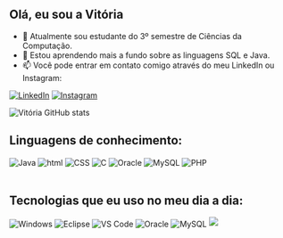 ## Olá, eu sou a Vitória 

- 🔭 Atualmente sou estudante do 3º semestre de Ciências da Computação.
- 🌱 Estou aprendendo mais a fundo sobre as linguagens SQL e Java.
- 📫 Você pode entrar em contato comigo através do meu LinkedIn ou Instagram:

[![LinkedIn](https://img.shields.io/badge/LinkedIn-0077B5?style=for-the-badge&logo=linkedin&logoColor=white)](https://www.linkedin.com/in/vitoriaarakaki)
[![Instagram](https://img.shields.io/badge/Instagram-E4405F?style=for-the-badge&logo=instagram&logoColor=white)](https://www.instagram.com/vta_arakaki/)

![Vitória GitHub stats](https://github-readme-stats.vercel.app/api?username=vitoriaarakaki&show_icons=true&theme=dracula)

## Linguagens de conhecimento: 
<div style="display: inline_block">
    <img align="center" alt="Java" src="https://img.shields.io/badge/Java-ED8B00?style=for-the-badge&logo=java&logoColor=white" />
    <img align="center" alt="html" src="https://img.shields.io/badge/HTML-239120?style=for-the-badge&logo=html5&logoColor=white" />
    <img align="center" alt="CSS" scr="https://img.shields.io/badge/CSS-239120?&style=for-the-badge&logo=css3&logoColor=white"/>
    <img align="center" alt="C" src="https://img.shields.io/badge/C-00599C?style=for-the-badge&logo=c&logoColor=white" />
    <img align="center" alt="Oracle" src="https://img.shields.io/badge/Oracle-F80000?style=for-the-badge&logo=oracle&logoColor=black" />
    <img align="center" alt="MySQL" src="https://img.shields.io/badge/MySQL-00000F?style=for-the-badge&logo=mysql&logoColor=white" />
    <img align="center" alt="PHP" scr="https://img.shields.io/badge/PHP-777BB4?style=for-the-badge&logo=php&logoColor=white" />
    </div><br/>
    
## Tecnologias que eu uso no meu dia a dia: 
<div style="display: inline_block">
    <img align="center" alt="Windows" src="https://img.shields.io/badge/Windows-0078D6?style=for-the-badge&logo=windows&logoColor=white" />
    <img align="center" alt="Eclipse" src="https://img.shields.io/badge/Eclipse-2C2255?style=for-the-badge&logo=eclipse&logoColor=white" />
    <img align="center" alt="VS Code" src="https://img.shields.io/badge/Visual_Studio_Code-0078D4?style=for-the-badge&logo=visual%20studio%20code&logoColor=white" />
    <img align="center" alt="Oracle" src="https://img.shields.io/badge/Oracle-F80000?style=for-the-badge&logo=Oracle&logoColor=white" />
    <img align="center" alt="MySQL" src="https://img.shields.io/badge/MySQL-005C84?style=for-the-badge&logo=mysql&logoColor=white" />
    <img src="https://cdn.jsdelivr.net/gh/devicons/devicon/icons/bootstrap/bootstrap-original-wordmark.svg" />
      </div><br/>    
      
 
